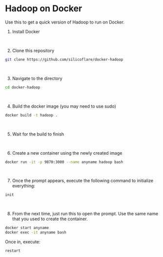 # Hadoop on Docker
Use this to get a quick version of Hadoop to run on Docker.

1. Install Docker
<br>

2. Clone this repository
```bash
git clone https://github.com/silicoflare/docker-hadoop
```
<br>

3. Navigate to the directory
```bash
cd docker-hadoop
```
<br>

4. Build the docker image (you may need to use sudo)
```bash
docker build -t hadoop .
```
<br>

5. Wait for the build to finish
<br>

6. Create a new container using the newly created image
```bash
docker run -it -p 9870:3000 --name anyname hadoop bash
```
<br>

7. Once the prompt appears, execute the following command to initialize everything:
```bash
init
```
<br>

8. From the next time, just run this to open the prompt. Use the same name that you used to create the container.
```bash
docker start anyname
docker exec -it anyname bash
```

Once in, execute:
```bash
restart
```